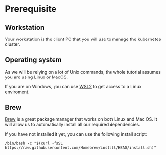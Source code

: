 # Prerequisite

## Workstation

Your workstation is the client PC that you will use to manage the kubernetes cluster.

## Operating system

As we will be relying on a lot of Unix commands, the whole tutorial assumes you are using Linux or MacOS.

If you are on Windows, you can use [WSL2](https://docs.microsoft.com/en-us/windows/wsl/) to get access to a Linux enviroment.

## Brew

[Brew](https://brew.sh/) is a great package manager that works on both Linux and Mac OS. It will allow us to automatically install all our required dependencies.

If you have not installed it yet, you can use the following install script:

```shell
/bin/bash -c "$(curl -fsSL https://raw.githubusercontent.com/Homebrew/install/HEAD/install.sh)"
```
